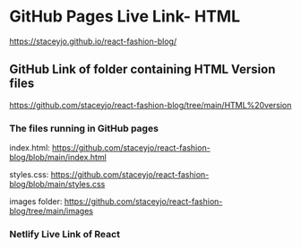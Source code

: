# GitHub Pages Live Link- HTML

https://staceyjo.github.io/react-fashion-blog/

## GitHub Link of folder containing HTML Version files

https://github.com/staceyjo/react-fashion-blog/tree/main/HTML%20version


### The files running in GitHub pages

index.html: https://github.com/staceyjo/react-fashion-blog/blob/main/index.html

styles.css: https://github.com/staceyjo/react-fashion-blog/blob/main/styles.css

images folder: https://github.com/staceyjo/react-fashion-blog/tree/main/images




### Netlify Live Link of React
